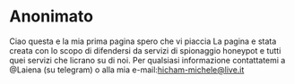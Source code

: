 # Anonimato
Ciao questa e la mia prima pagina spero che vi piaccia 
La pagina e stata creata con lo scopo di difendersi da servizi di spionaggio honeypot
e tutti quei servizi che licrano su di noi.
Per qualsiasi informazione contattatemi a @Laiena (su telegram) o alla mia e-mail:hicham-michele@live.it

